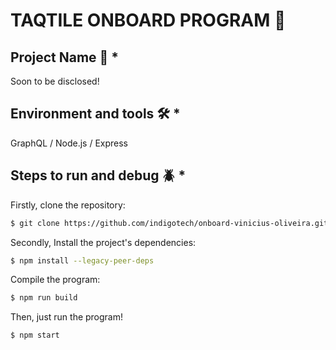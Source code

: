 # TAQTILE ONBOARD PROGRAM 🚀

## Project Name 📇 *

Soon to be disclosed!

## Environment and tools 🛠️ *

GraphQL / Node.js / Express

## Steps to run and debug 🪲 *

Firstly, clone the repository:

```bash
$ git clone https://github.com/indigotech/onboard-vinicius-oliveira.git
```

Secondly, Install the project's dependencies:

```bash
$ npm install --legacy-peer-deps
```

Compile the program:

```bash
$ npm run build
```

Then, just run the program!

```bash
$ npm start
```
